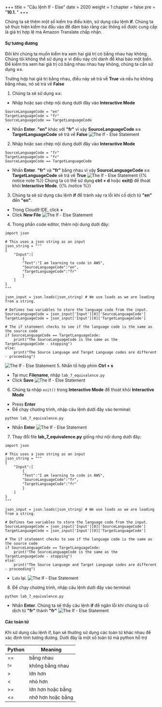 +++
title = "Câu lệnh If - Else"
date = 2020
weight = 1
chapter = false
pre = "<b>10.1. </b>"
+++

Chúng ta sẽ thêm một số kiểm tra điều kiện, sử dụng câu lệnh **if**. Chúng ta sẽ thực hiện kiểm tra đầu vào để đảm bảo rằng các thông số được cung cấp là giá trị hợp lệ mà Amazon Translate chấp nhận.

#### Sự tương đương

Đôi khi chúng ta muốn kiểm tra xem hai giá trị có bằng nhau hay không. Chúng tôi không thể sử dụng **=** vì điều này chỉ dành để khai báo một biến. Để kiểm tra xem hai giá trị có bằng nhau nhau hay không, chúng ta cần sử dụng **==**.

Trường hợp hai giá trị bằng nhau, điều này sẽ trả về **True** và nếu họ không bằng nhau, nó sẽ trả về **False**

1. Chúng ta sẽ sử dụng **==**:
* Nhập hoặc sao chép nội dung dưới đây vào **Interactive Mode** 
```
SourceLanguageCode = "en"
TargetLanguageCode = "fr"
SourceLanguageCode == TargetLanguageCode
```
* Nhấn **Enter**. **"en"** khác với **"fr"** vì vậy **SourceLanguageCode == TargetLanguageCode** sẽ trả về **False**
![The If - Else Statement](/images/10-if-statements/10.1-if-else-statement/if-else-statement-001.png?featherlight=false&width=90pc)
2. Nhập hoặc sao chép nội dung dưới đây vào **Interactive Mode** 
```
SourceLanguageCode = "fr"
TargetLanguageCode = "fr"
SourceLanguageCode == TargetLanguageCode
```
* Nhấn **Enter**. **"fr"** và **"fr"** bằng nhau vì vậy **SourceLanguageCode == TargetLanguageCode** sẽ trả về **True**
![The If - Else Statement](/images/10-if-statements/10.1-if-else-statement/if-else-statement-002.png?featherlight=false&width=90pc)
{{% notice note %}} 
Chúng ta có thể sử dụng **ctrl + d** hoặc **exit()** để thoát khỏi **Interactive Mode**.
{{% /notice %}}
3. Chúng ta sẽ sử dụng câu lệnh **if** để tránh xảy ra lỗi khi cố dịch từ **"en"** đến **"en"**.
* Trong Cloud9 IDE, click **+** 
* Click **New File**
![The If - Else Statement](/images/10-if-statements/10.1-if-else-statement/if-else-statement-003.png?featherlight=false&width=90pc)
4. Trong phần code editor, thêm nội dung dưới đây:
```
import json

# This uses a json string as an input 
json_string = """
{
    "Input":[
        {
        "Text":"I am learning to code in AWS",
        "SourceLanguageCode":"en",
        "TargetLanguageCode":"fr"
        }
    ]
}
"""

json_input = json.loads(json_string) # We use loads as we are loading from a string.

# Defines two variables to store the language code from the input.
SourceLanguageCode = json_input['Input'][0]['SourceLanguageCode']
TargetLanguageCode = json_input['Input'][0]['TargetLanguageCode']

# The if statement checks to see if the language code is the same as the source code
if SourceLanguageCode == TargetLanguageCode:
    print("The SourceLanguageCode is the same as the TargetLanguageCode - stopping")
else:
    print("The Source Language and Target Language codes are different - proceeding")
```
![The If - Else Statement](/images/10-if-statements/10.1-if-else-statement/if-else-statement-004.png?featherlight=false&width=90pc)
5. Nhấn tổ hợp phím **Ctrl + s** 
* Tại mục **Filename**, nhập ```lab_7_equivalence.py```
* Click **Save**
![The If - Else Statement](/images/10-if-statements/10.1-if-else-statement/if-else-statement-005.png?featherlight=false&width=90pc)
6. Chúng ta nhập ```exit()``` trong **Interactive Mode** để thoát khỏi **Interactive Mode**
* Press **Enter**
* Để chạy chương trình, nhập câu lệnh dưới đây vào terminal:
```
python lab_7_equivalence.py
```
* Nhấn **Enter**
![The If - Else Statement](/images/10-if-statements/10.1-if-else-statement/if-else-statement-006.png?featherlight=false&width=90pc)
7. Thay đổi file **lab_7_equivalence.py** giống như nội dung dưới đây:
```
import json

# This uses a json string as an input 
json_string = """
{
    "Input":[
        {
        "Text":"I am learning to code in AWS",
        "SourceLanguageCode":"fr",
        "TargetLanguageCode":"fr"
        }
    ]
}
"""

json_input = json.loads(json_string) # We use loads as we are loading from a string.

# Defines two variables to store the language code from the input.
SourceLanguageCode = json_input['Input'][0]['SourceLanguageCode']
TargetLanguageCode = json_input['Input'][0]['TargetLanguageCode']

# The if statement checks to see if the language code is the same as the source code
if SourceLanguageCode == TargetLanguageCode:
    print("The SourceLanguageCode is the same as the TargetLanguageCode - stopping")
else:
    print("The Source Language and Target Language codes are different - proceeding")
```
* Lưu lại.
![The If - Else Statement](/images/10-if-statements/10.1-if-else-statement/if-else-statement-007.png?featherlight=false&width=90pc)
8. Để chạy chương trình, nhập câu lệnh dưới đây vào terminal:
```
python lab_7_equivalence.py
```
* Nhấn **Enter**. Chúng ta sẽ thấy câu lệnh **if** để ngăn lỗi khi chúng ta cố dịch từ **"fr"** thành **"fr"**
![The If - Else Statement](/images/10-if-statements/10.1-if-else-statement/if-else-statement-008.png?featherlight=false&width=90pc)

#### Các toán tử

Khi sử dụng câu lệnh if, bạn sẽ thường sử dụng các toán tử khác nhau để xác định tính tương đương. Dưới đây là một số toán tử mà python hỗ trợ

| Python | Meaning           |
| ------ | ----------------- |
| ==     | bằng nhau         |
| !=     | không bằng nhau   |
| >      | lớn hơn           |
| <      | nhỏ hơn           |
| >=     | lớn hơn hoặc bằng |
| <=     | nhở hơn hoặc bằng |